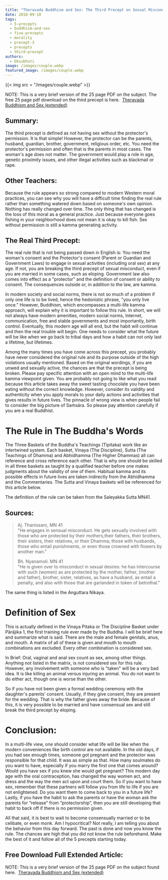 ```yaml
---
title: "Theravada Buddhism and Sex: The Third Precept on Sexual Misconduct"
date: 2018-09-10
tags: 
  - 5-precepts
  - buddhism-and-sex
  - five-precepts
  - morality
  - precept-3
  - precepts
  - third-precept
authors: 
  - bksubhuti
image: /images/couple.webp
featured_image: /images/couple.webp
---
```


{{< img src = "/images/couple.webp" >}}

NOTE: This is a very brief version of the 25 page PDF on the subject. The free 25 page pdf download on the third precept is here.  [Theravada Buddhism and Sex (extended)](assets/Theravada-Buddhism-and-Sex-extended.pdf)

## Summary:

The third precept is defined as not having sex without the protector's permission. It is that simple! However, the protector can be the parents, husband, guardian, brother, government, religious order, etc. You need the protector's permission and often that is the parents in most cases. The woman's age does not matter. The government would play a role in age, genetic proximity issues, and other illegal activities such as blackmail or rape.

## Other Teachers:

Because the rule appears so strong compared to modern Western moral practices, you can see why you will have a difficult time finding the real rule rather than something watered down based on someone's own opinion. Nothing has really changed over time. The only thing that has changed is the loss of this moral as a general practice. Just because everyone goes fishing in your neighborhood does not mean it is okay to kill fish. Sex without permission is still a kamma generating activity.

## The Real Third Precept:

The real rule that is not being passed down in English is: You need the woman's consent and the Protector's consent (Parent or Guardian and Government Laws) to engage in sexual activities (including oral sex) at any age. If not, you are breaking the third precept of sexual misconduct, even if you are married in some cases, such as eloping. Government law also comes into effect as a "protector" and the definition of consent or ability to consent. The consequences outside or, in addition to the law, are kamma.

In modern society and social norms, there is not so much of a problem if only one life is to be lived, hence the hedonistic phrase, "you only live once." However, Buddhism, which encompasses a multi-life kamma approach, will explain why it is important to follow this rule. In short, we will not always have modern amenities, modern social norms, Internet, communication, free and stable governments and most importantly, birth control. Eventually, this modern age will all end, but the habit will continue and then the real trouble will begin. One needs to consider what the future will be like when we go back to tribal days and how a habit can not only last a lifetime, but lifetimes.

Among the many times you have come across this precept, you probably have never considered the original rule and its purpose outside of the high violations usually mentioned. Based on the original wordings, if you are unwed and sexually active, the chances are that the precept is being broken. Please pay specific attention with an open mind to the multi-life kamma viewpoint given. You are probably not going to like what you read because this article takes away the sweet tasting chocolate you have been eating without the correct knowledge. However, consider its validity and authenticity when you apply morals to your daily actions and activities that gives results in future lives. The pinnacle of wrong view is when people fail to consider the big picture of Saṁsāra. So please pay attention carefully if you are a real Buddhist.

# The Rule in The Buddha's Words

The Three Baskets of the Buddha's Teachings (Tipitaka) work like an intertwined system. Each basket, Vinaya (The Discipline), Sutta (The Teachings of Dhamma) and Abhidhamma (The Higher Dhammas) all can reference and cross reference each other. That is why one should be skilled in all three baskets as taught by a qualified teacher before one makes judgments about the validity of one of them. Habitual kamma and its possible effects in future lives are taken indirectly from the Abhidhamma and the Commentaries. The Sutta and Vinaya baskets will be referenced for this article below.

The definition of the rule can be taken from the Saleyakka Sutta MN41.

## Sources:

> Aj. Thanissaro, MN 41  
> "He engages in sensual misconduct. He gets sexually involved with those who are protected by their mothers,their fathers, their brothers, their sisters, their relatives, or their Dhamma; those with husbands, those who entail punishments, or even those crowned with flowers by another man."
> 
> Bh. Nyanamoli. MN 41  
> "He is given over to misconduct in sexual desires: he has intercourse with such (women) as are protected by the mother, father, (mother and father), brother, sister, relatives, as have a husband, as entail a penalty, and also with those that are garlanded in token of betrothal."

The same thing is listed in the Anguttara Nikaya.

# Definition of Sex

This is actually defined in the Vinaya Pitaka or The Discipline Basket under Pārājika 1, the first training rule ever made by the Buddha. I will be brief here and summarize what is said. There are the male and female genitals, anus, and mouth. A matrix of all of these is given and mouth to mouth combinations are excluded. Every other combination is considered sex.

In Brief: Oral, vaginal and anal sex count as sex, among other things. Anything not listed in the matrix, is not considered sex for this rule. However, any involvement with someone who is "taken" will be a very bad idea. It is like killing an animal versus injuring an animal. You do not want to do either act, though one is worse than the other.

So if you have not been given a formal wedding ceremony with the daughter's parents’ consent. Usually, if they give consent, they are present for the wedding. That is why the father gives away the bride. Because of this, it is very possible to be married and have consensual sex and still break the third precept by eloping.

# Conclusion:

In a multi-life view, one should consider what life will be like when the modern conveniences like birth control are not available. In the old days, if you had sex enough times, someone got pregnant and the protector was responsible for that child. It was as simple as that. How many soulmates do you want to have, especially if you marry the first one that comes around? Would you have sex if you knew she would get pregnant? This modern day age with the oral contraception, has changed the way women act, and dress and the way the men act upon and court them. So if you want to have sex, remember that these partners will follow you from life to life if you are not enlightened. Do you want them to come back to you in a future life? Lastly, if you have the habit to ask the parents or have the woman ask the parents for “release” from “protectorship”, then you are still developing that habit to back off if there is no permission given.

All that said, it is best to wait to become consensually married or to be celibate, or even monk. Am I hypocritical? Not really, I am telling you about the behavior from this day forward. The past is done and now you know the rule. The chances are high that you did not know the rule beforehand. Make the best of it and follow all of the 5 precepts starting today.

## Free Download Full Extended Article:

NOTE: This is a very brief version of the 25 page PDF on the subject found here.  [Theravada Buddhism and Sex (extended)](assets/Theravada-Buddhism-and-Sex-extended.pdf)
